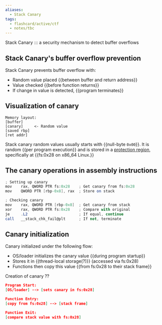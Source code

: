 ```yaml
---
aliases:
  - Stack Canary
tags:
  - flashcard/active/ctf
  - notes/tbc
---
```


Stack Canary ::: a security mechanism to detect buffer overflows <!--SR:!2024-12-17,3,230!2024-12-15,4,270-->

## Stack Canary's buffer overflow prevention
Stack Canary prevents buffer overflow with:
- Random value placed {{between buffer and return address}}
- Value checked {{before function returns}}
- If change in value is detected, {{program terminates}} <!--SR:!2024-12-17,3,250!2024-12-17,3,250!2024-12-17,3,250-->

## Visualization of canary
```
Memory layout:
[buffer]
[canary]     <- Random value
[saved rbp]
[ret addr]
```

Stack canary random values usually starts with {{null-byte `0x00`}}. It is random {{per program execution}} and is stored in a [protection region](<fsgs segment register.md>), specifically at {{fs:0x28 on x86_64 Linux.}} <!--SR:!2024-12-17,3,250!2024-12-17,3,250!2024-12-17,3,250-->

## The canary operations in assembly instructions

```as
; Setting up canary
mov    rax, QWORD PTR fs:0x28    ; Get canary from fs:0x28
mov    QWORD PTR [rbp-0x8], rax  ; Store on stack

; Checking canary
mov    rax, QWORD PTR [rbp-0x8]  ; Get canary from stack
xor    rax, QWORD PTR fs:0x28    ; Compare with original
je     .L2                       ; If equal, continue
call   __stack_chk_fail@plt      ; If not, terminate
```

## Canary initialization
Canary initialized under the following flow:
- OS/loader initializes the canary value {{during program startup}}
- Stores it in {{thread-local storage(?)}} (accessed via fs:0x28)
- Functions then copy this value {{from fs:0x28 to their stack frame}} <!--SR:!2024-12-17,3,250!2024-12-17,3,250!2024-12-17,3,250-->


Creation of canary
??
```json
Program Start:
[OS/loader] --> [sets canary in fs:0x28]

Function Entry:
[copy from fs:0x28] --> [stack frame]

Function Exit:
[compare stack value with fs:0x28]
```
<!--SR:!2024-12-17,3,250-->
